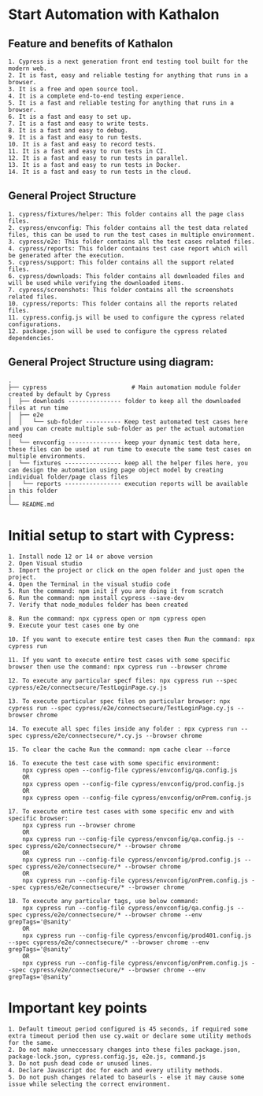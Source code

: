 
# Start Automation with Kathalon

## Feature and benefits of Kathalon
    1. Cypress is a next generation front end testing tool built for the modern web.
    2. It is fast, easy and reliable testing for anything that runs in a browser.
    3. It is a free and open source tool.
    4. It is a complete end-to-end testing experience.
    5. It is a fast and reliable testing for anything that runs in a browser.
    6. It is a fast and easy to set up.
    7. It is a fast and easy to write tests.
    8. It is a fast and easy to debug.
    9. It is a fast and easy to run tests.
    10. It is a fast and easy to record tests.  
    11. It is a fast and easy to run tests in CI.
    12. It is a fast and easy to run tests in parallel.
    13. It is a fast and easy to run tests in Docker.
    14. It is a fast and easy to run tests in the cloud.


## General Project Structure
    1. cypress/fixtures/helper: This folder contains all the page class files.
    2. cypress/envconfig: This folder contains all the test data related files, this can be used to run the test cases in multiple environment.
    3. cypress/e2e: This folder contains all the test cases related files.
    4. cypress/reports: This folder contains test case report which will be generated after the execution.
    5. cypress/support: This folder contains all the support related files.
    6. cypress/downloads: This folder contains all downloaded files and will be used while verifying the downloaded items.
    7. cypress/screenshots: This folder contains all the screenshots related files.
    10. cypress/reports: This folder contains all the reports related files.
    11. cypress.config.js will be used to configure the cypress related configurations.
    12. package.json will be used to configure the cypress related dependencies.

 
General Project Structure using diagram:
---------------------------------
    .
    ├── cypress                        # Main automation module folder created by default by Cypress
    │  ├── downloads --------------- folder to keep all the downloaded files at run time       
    │  ├── e2e  
    │  │   └── sub-folder ---------- Keep test automated test cases here and you can create multiple sub-folder as per the actual automation need
    │  └── envconfig --------------- keep your dynamic test data here, these files can be used at run time to execute the same test cases on multiple environments.
    |  └── fixtures ---------------- keep all the helper files here, you can design the automation using page object model by creating individual folder/page class files
    |   └── reports ---------------- execution reports will be available in this folder 
    │    
    └── README.md

# Initial setup to start with Cypress:
    1. Install node 12 or 14 or above version 
    2. Open Visual studio
    3. Import the project or click on the open folder and just open the project.
    4. Open the Terminal in the visual studio code
    5. Run the command: npm init if you are doing it from scratch
    6. Run the command: npm install cypress --save-dev
    7. Verify that node_modules folder has been created

    8. Run the command: npx cypress open or npm cypress open 
    9. Execute your test cases one by one

    10. If you want to execute entire test cases then Run the command: npx cypress run

    11. If you want to execute entire test cases with some specific browser then use the command: npx cypress run --browser chrome

    12. To execute any particular specf files: npx cypress run --spec cypress/e2e/connectsecure/TestLoginPage.cy.js

    13. To execute particular spec files on particular browser: npx cypress run --spec cypress/e2e/connectsecure/TestLoginPage.cy.js --browser chrome

    14. To execute all spec files inside any folder : npx cypress run --spec cypress/e2e/connectsecure/*.cy.js --browser chrome

    15. To clear the cache Run the command: npm cache clear --force

    16. To execute the test case with some specific environment:
        npx cypress open --config-file cypress/envconfig/qa.config.js
        OR
        npx cypress open --config-file cypress/envconfig/prod.config.js 
        OR 
        npx cypress open --config-file cypress/envconfig/onPrem.config.js

    17. To execute entire test cases with some specific env and with specific browser:
        npx cypress run --browser chrome
        OR
        npx cypress run --config-file cypress/envconfig/qa.config.js --spec cypress/e2e/connectsecure/* --browser chrome
        OR
        npx cypress run --config-file cypress/envconfig/prod.config.js --spec cypress/e2e/connectsecure/* --browser chrome
        OR
        npx cypress run --config-file cypress/envconfig/onPrem.config.js --spec cypress/e2e/connectsecure/* --browser chrome
    
    18. To execute any particular tags, use below command:
        npx cypress run --config-file cypress/envconfig/qa.config.js --spec cypress/e2e/connectsecure/* --browser chrome --env grepTags='@sanity'
        OR
        npx cypress run --config-file cypress/envconfig/prod401.config.js --spec cypress/e2e/connectsecure/* --browser chrome --env grepTags='@sanity'
        OR
        npx cypress run --config-file cypress/envconfig/onPrem.config.js --spec cypress/e2e/connectsecure/* --browser chrome --env grepTags='@sanity'


# Important key points
    1. Default timeout period configured is 45 seconds, if required some extra timeout period then use cy.wait or declare some utility methods for the same.
    2. Do not make unneccessary changes into these files package.json, package-lock.json, cypress.config.js, e2e.js, command.js
    3. Do not push dead code or unused lines.
    4. Declare Javascript doc for each and every utility methods.
    5. Do not push changes related to baseurls - else it may cause some issue while selecting the correct environment. 
